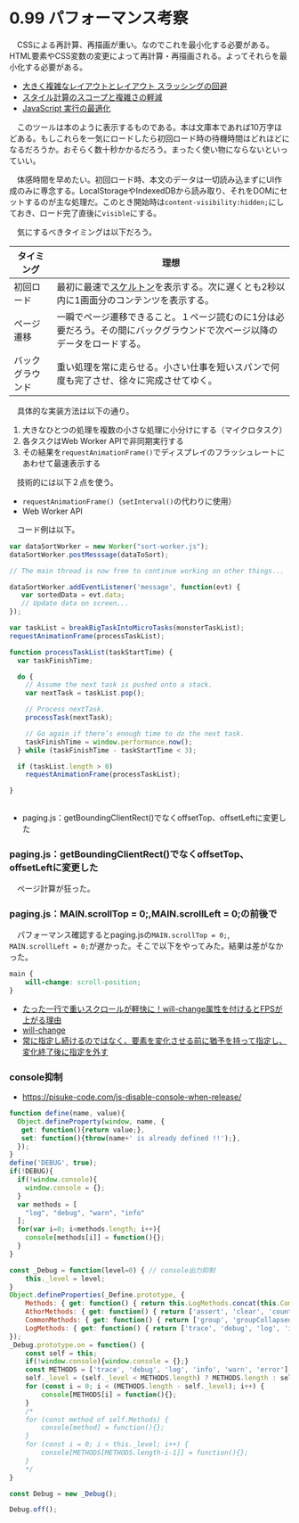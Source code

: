 # 0.99 パフォーマンス考察

　CSSによる再計算、再描画が重い。なのでこれを最小化する必要がある。HTML要素やCSS変数の変更によって再計算・再描画される。よってそれらを最小化する必要がある。

* [大きく複雑なレイアウトとレイアウト スラッシングの回避](https://developers.google.com/web/fundamentals/performance/rendering/avoid-large-complex-layouts-and-layout-thrashing?utm_source=devtools#avoid-forced-synchronous-layouts)
* [スタイル計算のスコープと複雑さの軽減](https://developers.google.com/web/fundamentals/performance/rendering/reduce-the-scope-and-complexity-of-style-calculations)
* [JavaScript 実行の最適化](https://developers.google.com/web/fundamentals/performance/rendering/optimize-javascript-execution)

　このツールは本のように表示するものである。本は文庫本であれば10万字ほどある。もしこれらを一気にロードしたら初回ロード時の待機時間はどれほどになるだろうか。おそらく数十秒かかるだろう。まったく使い物にならないといっていい。

　体感時間を早めたい。初回ロード時、本文のデータは一切読み込まずにUI作成のみに専念する。LocalStorageやIndexedDBから読み取り、それをDOMにセットするのが主な処理だ。このとき開始時は`content-visibility:hidden;`にしておき、ロード完了直後に`visible`にする。

　気にするべきタイミングは以下だろう。

タイミング|理想
----------|----
初回ロード|最初に最速で[スケルトン][]を表示する。次に遅くとも2秒以内に1画面分のコンテンツを表示する。
ページ遷移|一瞬でページ遷移できること。１ページ読むのに1分は必要だろう。その間にバックグラウンドで次ページ以降のデータをロードする。
バックグラウンド|重い処理を常に走らせる。小さい仕事を短いスパンで何度も完了させ、徐々に完成させてゆく。

[スケルトン]:https://element-plus.org/en-US/component/skeleton.html

　具体的な実装方法は以下の通り。

1. 大きなひとつの処理を複数の小さな処理に小分けにする（マイクロタスク）
2. 各タスクはWeb Worker APIで非同期実行する
3. その結果を`requestAnimationFrame()`でディスプレイのフラッシュレートにあわせて最速表示する

　技術的には以下２点を使う。

* `requestAnimationFrame()`（`setInterval()`の代わりに使用）
* Web Worker API

　コード例は以下。

```javascript
var dataSortWorker = new Worker("sort-worker.js");
dataSortWorker.postMesssage(dataToSort);

// The main thread is now free to continue working on other things...

dataSortWorker.addEventListener('message', function(evt) {
   var sortedData = evt.data;
   // Update data on screen...
});
```

```javascript
var taskList = breakBigTaskIntoMicroTasks(monsterTaskList);
requestAnimationFrame(processTaskList);

function processTaskList(taskStartTime) {
  var taskFinishTime;

  do {
    // Assume the next task is pushed onto a stack.
    var nextTask = taskList.pop();

    // Process nextTask.
    processTask(nextTask);

    // Go again if there’s enough time to do the next task.
    taskFinishTime = window.performance.now();
  } while (taskFinishTime - taskStartTime < 3);

  if (taskList.length > 0)
    requestAnimationFrame(processTaskList);

}
```

## 

* paging.js：getBoundingClientRect()でなくoffsetTop、offsetLeftに変更した

### paging.js：getBoundingClientRect()でなくoffsetTop、offsetLeftに変更した

　ページ計算が狂った。

### paging.js：MAIN.scrollTop = 0;,MAIN.scrollLeft = 0;の前後で

　パフォーマンス確認するとpaging.jsの`MAIN.scrollTop = 0;`, `MAIN.scrollLeft = 0;`が遅かった。そこで以下をやってみた。結果は差がなかった。

```css
main {
    will-change: scroll-position;
}
```

* [たった一行で重いスクロールが軽快に！will-change属性を付けるとFPSが上がる理由](https://qiita.com/ttiger55/items/b2423cb72668c3c98d89)
* [will-change](https://developer.mozilla.org/ja/docs/Web/CSS/will-change)
* [常に指定し続けるのではなく、要素を変化させる前に猶予を持って指定し、変化終了後に指定を外す](https://qiita.com/damele0n/items/71352757d0e6fdf5b184#%E5%B8%B8%E3%81%AB%E6%8C%87%E5%AE%9A%E3%81%97%E7%B6%9A%E3%81%91%E3%82%8B%E3%81%AE%E3%81%A7%E3%81%AF%E3%81%AA%E3%81%8F%E8%A6%81%E7%B4%A0%E3%82%92%E5%A4%89%E5%8C%96%E3%81%95%E3%81%9B%E3%82%8B%E5%89%8D%E3%81%AB%E7%8C%B6%E4%BA%88%E3%82%92%E6%8C%81%E3%81%A3%E3%81%A6%E6%8C%87%E5%AE%9A%E3%81%97%E5%A4%89%E5%8C%96%E7%B5%82%E4%BA%86%E5%BE%8C%E3%81%AB%E6%8C%87%E5%AE%9A%E3%82%92%E5%A4%96%E3%81%99)

### console抑制

* https://pisuke-code.com/js-disable-console-when-release/

```javascript
function define(name, value){
  Object.defineProperty(window, name, { 
   get: function(){return value;},
   set: function(){throw(name+' is already defined !!');},
  });
}
define('DEBUG', true);
if(!DEBUG){
  if(!window.console){
    window.console = {};
  }
  var methods = [
    "log", "debug", "warn", "info"
  ];
  for(var i=0; i<methods.length; i++){
    console[methods[i]] = function(){};
  }
}
```

```javascript
const _Debug = function(level=0) { // console出力抑制
    this._level = level;
}
Object.defineProperties(_Define.prototype, {
    Methods: { get: function() { return this.LogMethods.concat(this.CommonMethods, this.AthorMethods); }
    AthorMethods: { get: function() { return ['assert', 'clear', 'count' 'countReset', 'dir', 'dirxml', 'table', 'time', 'timeEnd', 'timeLog', 'timeStamp']; }
    CommonMethods: { get: function() { return ['group', 'groupCollapsed', 'groupEnd', '', '', '', '', '', '', '', '', '', '', '', ]; }
    LogMethods: { get: function() { return ['trace', 'debug', 'log', 'info', 'warn', 'error']; }
});
_Debug.prototype.on = function() {
    const self = this;
    if(!window.console){window.console = {};}
    const METHODS = ['trace', 'debug', 'log', 'info', 'warn', 'error'];
    self._level = (self._level < METHODS.length) ? METHODS.length : self._level;
    for (const i = 0; i < (METHODS.length - self._level); i++) {
        console[METHODS[i] = function(){};
    }
    /*
    for (const method of self.Methods) {
        console[method] = function(){};
    }
    for (const i = 0; i < this._level; i++) {
        console[METHODS[METHODS.length-i-1]] = function(){};
    }
    */
}

const Debug = new _Debug();
```
```javascript
Debug.off();
```

